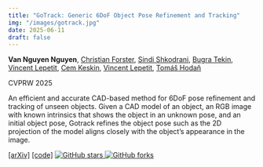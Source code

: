 ```yaml
---
title: "GoTrack: Generic 6DoF Object Pose Refinement and Tracking"
img: "/images/gotrack.jpg"
date: 2025-06-11
draft: false
---
```

**Van Nguyen Nguyen**, [Christian Forster](https://www.cforster.ch), [Sindi Shkodrani](https://www.linkedin.com/in/sindi-shkodrani/), [Bugra Tekin](https://btekin.github.io), [Vincent Lepetit](https://vincentlepetit.github.io/), [Cem Keskin](https://www.linkedin.com/in/cem-keskin-23692a15), [Vincent Lepetit](https://vincentlepetit.github.io/), [Tomáš Hodaň](https://thodan.github.io/)

CVPRW 2025

An efficient and accurate CAD-based method for 6DoF pose refinement and tracking of unseen objects. Given a CAD model of an object, an RGB image with known intrinsics that shows the object in an unknown pose, and an initial object pose, Gotrack refines the object pose such as the 2D projection of the model aligns closely with the object’s appearance in the image.

<span class="links-line">
  <a href="https://arxiv.org/pdf/2506.07155">[arXiv]</a>
  <a href="https://github.com/facebookresearch/gotrack">[code]</a>
  <a href="https://github.com/facebookresearch/gotrack/stargazers">
    <img src="https://img.shields.io/github/stars/facebookresearch/gotrack?style=social" alt="GitHub stars">
  </a>
  <a href="https://github.com/facebookresearch/gotrack/network/members">
    <img src="https://img.shields.io/github/forks/facebookresearch/gotrack?style=social" alt="GitHub forks">
  </a>
</span>